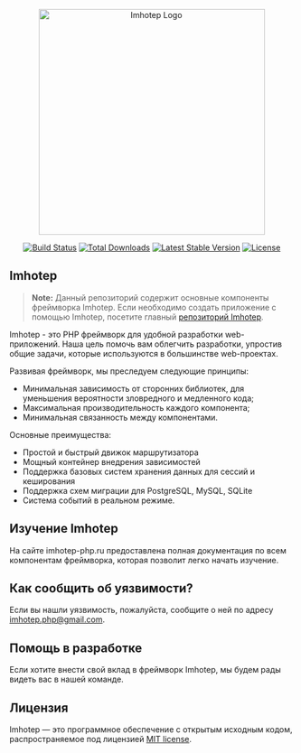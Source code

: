 <p align="center"><a href="https://imhotep.dev" target="_blank"><img src="https://imhotep.dev/img/logo-imhotep.png" width="400" alt="Imhotep Logo" /></a></p>

<p align="center">
<a href="https://github.com/imhotep-php/components/actions"><img src="https://github.com/imhotep-php/components/workflows/tests/badge.svg" alt="Build Status"></a>
<a href="https://packagist.org/packages/imhotep/components"><img src="https://img.shields.io/packagist/dt/imhotep/components" alt="Total Downloads"></a>
<a href="https://packagist.org/packages/imhotep/components"><img src="https://img.shields.io/packagist/v/imhotep/components" alt="Latest Stable Version"></a>
<a href="https://packagist.org/packages/imhotep/components"><img src="https://img.shields.io/packagist/l/imhotep/components" alt="License"></a>
</p>

## Imhotep

> **Note:** Данный репозиторий содержит основные компоненты фреймворка Imhotep. Если необходимо создать приложение с помощью Imhotep, посетите главный [репозиторий Imhotep](https://github.com/imhotep-php/imhotep).

Imhotep - это PHP фреймворк для удобной разработки web-приложений. Наша цель помочь вам облегчить разработки, упростив общие задачи, которые используются в большинстве web-проектах.

Развивая фреймворк, мы преследуем следующие принципы:
- Минимальная зависимость от сторонних библиотек, для уменьшения вероятности зловредного и медленного кода;
- Максимальная производительность каждого компонента;
- Минимальная связанность между компонентами.

Основные преимущества:
- Простой и быстрый движок маршрутизатора
- Мощный контейнер внедрения зависимостей
- Поддержка базовых систем хранения данных для сессий и кеширования
- Поддержка схем миграции для PostgreSQL, MySQL, SQLite
- Система событий в реальном режиме.

## Изучение Imhotep

На сайте imhotep-php.ru предоставлена полная документация по всем компонентам фреймворка, которая позволит легко начать изучение.

## Как сообщить об уязвимости?

Если вы нашли уязвимость, пожалуйста, сообщите о ней по адресу imhotep.php@gmail.com.

## Помощь в разработке

Если хотите внести свой вклад в фреймворк Imhotep, мы будем рады видеть вас в нашей команде.

## Лицензия

Imhotep — это программное обеспечение с открытым исходным кодом, распространяемое под лицензией [MIT license](LICENSE.md).
